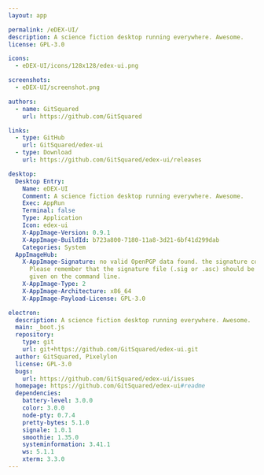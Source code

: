 ```yaml
---
layout: app

permalink: /eDEX-UI/
description: A science fiction desktop running everywhere. Awesome.
license: GPL-3.0

icons:
  - eDEX-UI/icons/128x128/edex-ui.png

screenshots:
  - eDEX-UI/screenshot.png

authors:
  - name: GitSquared
    url: https://github.com/GitSquared

links:
  - type: GitHub
    url: GitSquared/edex-ui
  - type: Download
    url: https://github.com/GitSquared/edex-ui/releases

desktop:
  Desktop Entry:
    Name: eDEX-UI
    Comment: A science fiction desktop running everywhere. Awesome.
    Exec: AppRun
    Terminal: false
    Type: Application
    Icon: edex-ui
    X-AppImage-Version: 0.9.1
    X-AppImage-BuildId: b723a800-7180-11a8-3d21-6bf41d299dab
    Categories: System
  AppImageHub:
    X-AppImage-Signature: no valid OpenPGP data found. the signature could not be verified.
      Please remember that the signature file (.sig or .asc) should be the first file
      given on the command line.
    X-AppImage-Type: 2
    X-AppImage-Architecture: x86_64
    X-AppImage-Payload-License: GPL-3.0

electron:
  description: A science fiction desktop running everywhere. Awesome.
  main: _boot.js
  repository:
    type: git
    url: git+https://github.com/GitSquared/edex-ui.git
  author: GitSquared, Pixelylon
  license: GPL-3.0
  bugs:
    url: https://github.com/GitSquared/edex-ui/issues
  homepage: https://github.com/GitSquared/edex-ui#readme
  dependencies:
    battery-level: 3.0.0
    color: 3.0.0
    node-pty: 0.7.4
    pretty-bytes: 5.1.0
    signale: 1.0.1
    smoothie: 1.35.0
    systeminformation: 3.41.1
    ws: 5.1.1
    xterm: 3.3.0
---
```


